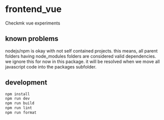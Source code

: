 # frontend_vue

Checkmk vue experiments

## known problems

nodejs/npm is okay with not self contained projects. this means, all parent
folders having node_modules folders are considered valid dependencies. we ignore
this for now in this package. it will be resolved when we move all javascript
code into the packages subfolder.

## development

```sh
npm install
npm run dev
npm run build
npm run lint
npm run format
```
